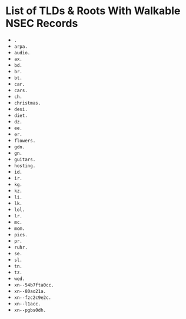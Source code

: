 # List of TLDs & Roots With Walkable NSEC Records

* `.`
* `arpa.`
* `audio.`
* `ax.`
* `bd.`
* `br.`
* `bt.`
* `car.`
* `cars.`
* `ch.`
* `christmas.`
* `desi.`
* `diet.`
* `dz.`
* `ee.`
* `er.`
* `flowers.`
* `gdn.`
* `gn.`
* `guitars.`
* `hosting.`
* `id.`
* `ir.`
* `kg.`
* `kz.`
* `li.`
* `lk.`
* `lol.`
* `lr.`
* `mc.`
* `mom.`
* `pics.`
* `pr.`
* `ruhr.`
* `se.`
* `sl.`
* `tn.`
* `tz.`
* `wed.`
* `xn--54b7fta0cc.`
* `xn--80ao21a.`
* `xn--fzc2c9e2c.`
* `xn--l1acc.`
* `xn--pgbs0dh.`
